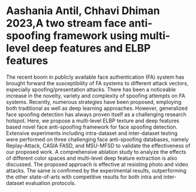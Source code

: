 # Aashania Antil, Chhavi Dhiman 2023,A two stream face anti-spoofing framework using multi-level deep features and ELBP features

The recent boom in publicly available face authentication (FA) system has brought forward the susceptibility of FA systems to different attack vectors, especially spoofing/presentation attacks. There has been a noticeable increase in the novelty, variety and complexity of spoofing attempts on FA systems. Recently, numerous strategies have been proposed, employing both traditional as well as deep learning approaches. However, generalized face spoofing detection has always proven itself as a challenging research hotspot. Here, we propose a multi-level ELBP texture and deep features based novel face anti-spoofing framework for face spoofing detection. Extensive experiments including intra-dataset and inter-dataset testing were performed on three challenging face anti-spoofing databases, namely Replay-Attack, CASIA FASD, and MSU-MFSD to validate the effectiveness of our proposed work. A comprehensive ablation study to analyze the effects of different color spaces and multi-level deep feature extraction is also discussed. The proposed approach is effective at resisting photo and video attacks. The same is confirmed by the experimental results, outperforming the other state-of-arts with competitive results for both intra and inter-dataset evaluation protocols.



